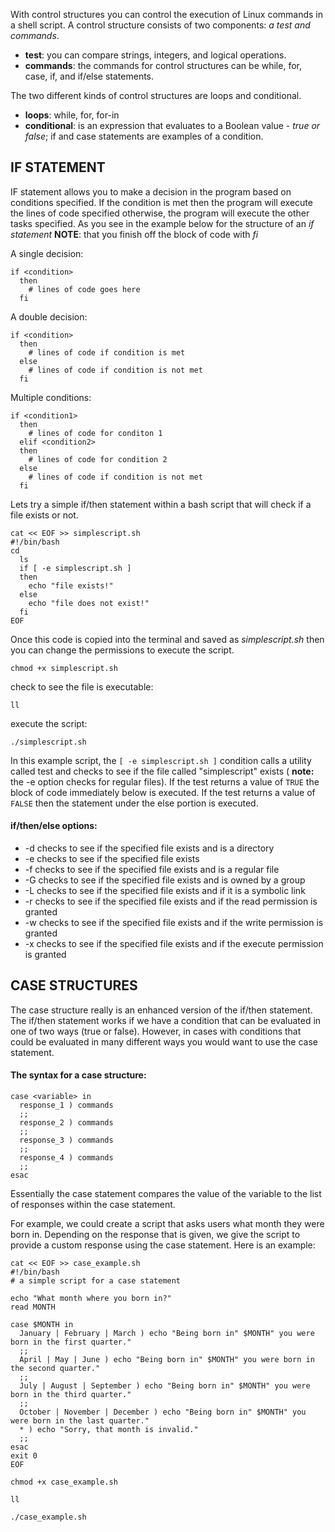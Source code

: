 With control structures you can control the execution of Linux commands in a shell script. A control structure consists of two components: *a test and commands*. 
- **test**: you can compare strings, integers, and logical operations.
- **commands**: the commands for control structures can be while, for, case, if, and if/else statements.

The two different kinds of control structures are loops and conditional.
- **loops**: while, for, for-in
- **conditional**: is an expression that evaluates to a Boolean value - *true or false*; if and case statements are examples of a condition.

## IF STATEMENT

IF statement allows you to make a decision in the program based on conditions specified. If the condition is met then the program will execute the lines of code specified otherwise, the program will execute the other tasks specified. As you see in the example below for the structure of an *if statement* **NOTE**: that you finish off the block of code with *fi* 

A single decision:
```
if <condition>
  then
    # lines of code goes here
  fi 
```

A double decision:
```
if <condition>
  then
    # lines of code if condition is met
  else
    # lines of code if condition is not met
  fi
```

Multiple conditions:
```
if <condition1>
  then
    # lines of code for conditon 1
  elif <condition2>
  then
    # lines of code for condition 2
  else
    # lines of code if condition is not met
  fi
```

Lets try a simple if/then statement within a bash script that will check if a file exists or not. 

```execute
cat << EOF >> simplescript.sh
#!/bin/bash
cd
  ls
  if [ -e simplescript.sh ]
  then
    echo "file exists!"
  else
    echo "file does not exist!"
  fi
EOF
```
Once this code is copied into the terminal and saved as *simplescript.sh* then you can change the permissions to execute the script. 

```execute
chmod +x simplescript.sh 
```
check to see the file is executable:
```execute
ll
```

execute the script:
```execute
./simplescript.sh 
```

In this example script, the `[ -e simplescript.sh ]` condition calls a utility called test and checks to see if the file called "simplescript" exists ( **note:** the -e option checks for regular files). If the test returns a value of `TRUE` the block of code immediately below is executed. If the test returns a value of `FALSE` then the statement under the else portion is executed. 

#### **if/then/else options:**
- -d checks to see if the specified file exists and is a directory
- -e checks to see if the specified file exists
- -f checks to see if the specified file exists and is a regular file
- -G checks to see if the specified file exists and is owned by a group
- -L checks to see if the specified file exists and if it is a symbolic link
- -r checks to see if the specified file exists and if the read permission is granted
- -w checks to see if the specified file exists and if the write permission is granted
- -x checks to see if the specified file exists and if the execute permission is granted

## CASE STRUCTURES

The case structure really is an enhanced version of the if/then statement. The if/then statement works if we have a condition that can be evaluated in one of two ways (true or false). However, in cases with conditions that could be evaluated in many different ways you would want to use the case statement. 

#### The syntax for a case structure:
```
case <variable> in 
  response_1 ) commands
  ;;
  response_2 ) commands
  ;;
  response_3 ) commands
  ;;
  response_4 ) commands
  ;;
esac
```

Essentially the case statement compares the value of the variable to the list of responses within the case statement. 

For example, we could create a script that asks users what month they were born in. Depending on the response that is given, we give the script to provide a custom response using the case statement. Here is an example:

```execute 
cat << EOF >> case_example.sh
#!/bin/bash
# a simple script for a case statement

echo "What month where you born in?"
read MONTH

case $MONTH in
  January | February | March ) echo "Being born in" $MONTH" you were born in the first quarter."
  ;;
  April | May | June ) echo "Being born in" $MONTH" you were born in the second quarter."
  ;;
  July | August | September ) echo "Being born in" $MONTH" you were born in the third quarter."
  ;;
  October | November | December ) echo "Being born in" $MONTH" you were born in the last quarter."
  * ) echo "Sorry, that month is invalid."
  ;;
esac
exit 0
EOF
```
```execute
chmod +x case_example.sh
```
```execute
ll
```
```execute
./case_example.sh
```